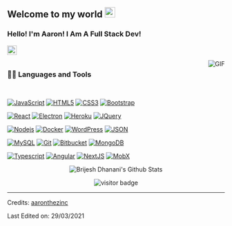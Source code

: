 
    
## Welcome to my world <img src="https://github.com/TheDudeThatCode/TheDudeThatCode/blob/master/Assets/Earth.gif" width="24px">

### Hello! I'm Aaron! I Am A Full Stack Dev!

<a href="https://www.instagram.com/aaron.codes">
  <img align="left" alt="Brijesh Dhanani" width="22px" src="https://cdn.jsdelivr.net/npm/simple-icons@v3/icons/instagram.svg" />
</a>

<br />
<br />

  <img align="right" alt="GIF" src="https://media.giphy.com/media/836HiJc7pgzy8iNXCn/giphy.gif" />
  
### 👨‍💻 Languages and Tools

<br />

[![JavaScript](https://img.shields.io/badge/-JavaScript-black?style=flat&logo=javascript&link=https://github.com/aaronthezinc)](https://github.com/aaronthezinc) 
[![HTML5](https://img.shields.io/badge/-HTML5-E34F26?style=flat&logo=html5&logoColor=white&link=https://github.com/aaronthezinc)](https://github.com/aaronthezinc) 
[![CSS3](https://img.shields.io/badge/-CSS3-1572B6?style=flat&logo=css3&link=https://github.com/aaronthezinc)](https://github.com/aaronthezinc) 
[![Bootstrap](https://img.shields.io/badge/-Bootstrap-563D7C?style=flat&logo=bootstrap&link=https://github.com/aaronthezinc)](https://github.com/aaronthezinc) 

[![React](https://img.shields.io/badge/-React-black?style=flat&logo=react&link=https://github.com/aaronthezinc)](https://github.com/aaronthezinc) 
[![Electron](https://img.shields.io/badge/-Electron-gray?style=flat&logo=electron&link=https://github.com/aaronthezinc)](https://github.com/aaronthezinc) 
[![Heroku](https://img.shields.io/badge/-Heroku-gray?style=flat&logo=heroku&link=https://github.com/aaronthezinc)](https://github.com/aaronthezinc) 
[![JQuery](https://img.shields.io/badge/-JQuery-blue?style=flat&logo=jquery&link=https://github.com/aaronthezinc)](https://github.com/aaronthezinc) 

[![Nodejs](https://img.shields.io/badge/-Nodejs-green?style=flat&logo=Node.js&link=https://github.com/aaronthezinc)](https://github.com/aaronthezinc) 
[![Docker](https://img.shields.io/badge/-Docker-black?style=flat&logo=docker&link=https://github.com/aaronthezinc)](https://github.com/aaronthezinc) 
[![WordPress](https://img.shields.io/badge/-WordPress-blue?style=flat&logo=wordpress&link=https://github.com/aaronthezinc)](https://github.com/aaronthezinc) 
[![JSON](https://img.shields.io/badge/-json-02569B?style=flat&logo=json&link=https://github.com/aaronthezinc)](https://github.com/aaronthezinc)

[![MySQL](https://img.shields.io/badge/-MySQL-black?style=flat&logo=mysql&link=https://github.com/aaronthezinc)](https://github.com/aaronthezinc)
[![Git](https://img.shields.io/badge/-Git-black?style=flat&logo=git&link=https://github.com/aaronthezinc)](https://github.com/aaronthezinc) 
[![Bitbucket](https://img.shields.io/badge/-Bitbucket-blue?style=flat&logo=bitbucket&link=https://github.com/aaronthezinc)](https://github.com/aaronthezinc)
[![MongoDB](https://img.shields.io/badge/-MongoDB-FCA121?style=flat&logo=mongodb&link=https://github.com/aaronthezinc)](https://gitlab.com/aaronthezinc) 

[![Typescript](https://img.shields.io/badge/-TypeScript-white?style=flat&logo=typescript&link=https://github.com/aaronthezinc)](https://github.com/aaronthezinc)
[![Angular](https://img.shields.io/badge/-Angular-red?style=flat&logo=angular&link=https://github.com/aaronthezinc)](https://github.com/aaronthezinc) 
[![NextJS](https://img.shields.io/badge/-NextJS-black?style=flat&logo=nextjs&link=https://github.com/aaronthezinc)](https://github.com/aaronthezinc)
[![MobX](https://img.shields.io/badge/-MobX-gray?style=flat&logo=mobx&link=https://github.com/aaronthezinc)](https://gitlab.com/aaronthezinc) 

<p align='center'>
  <img align="center" src="https://github-readme-stats.vercel.app/api?username=aaronthezinc&show_icons=true&title_color=fff&icon_color=79ff97&text_color=efefef&bg_color=24292e" alt="Brijesh Dhanani's Github Stats">
</p>

<p align='center'>
  <img src="https://visitor-badge.glitch.me/badge?page_id=aaronthezinc.aaronthezinc" alt="visitor badge"/>
</p>

-----

Credits: [aaronthezinc](https://github.com/aaronthezinc)

Last Edited on: 29/03/2021


